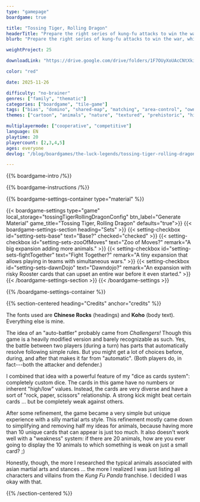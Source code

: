 ```yaml
---
type: "gamepage"
boardgame: true

title: "Tossing Tiger, Rolling Dragon"
headerTitle: "Prepare the right series of kung-fu attacks to win the war, while hoping your opponent didn't roll the exact counter moves."
blurb: "Prepare the right series of kung-fu attacks to win the war, while hoping your opponent didn't roll the exact counter moves."

weightProject: 25

downloadLink: "https://drive.google.com/drive/folders/1F7OUyXoUAcCNtXki5YA1wi9EjSWcTTaK"

color: "red"

date: 2025-11-26

difficulty: "no-brainer"
genres: ["family", "thematic"]
categories: ["boardgame", "tile-game"]
tags: ["bias", "domino", "shared-map", "matching", "area-control", "ownership", "textless", "turn-based", "high-score"]
themes: ["cartoon", "animals", "nature", "textured", "prehistoric", "history"]

multiplayermode: ["cooperative", "competitive"]
language: EN
playtime: 20
playercount: [2,3,4,5]
ages: everyone
devlog: "/blog/boardgames/the-luck-legends/tossing-tiger-rolling-dragon/"

---
```


{{% boardgame-intro /%}}

{{% boardgame-instructions /%}}

{{% boardgame-settings-container type="material" %}}

{{< boardgame-settings type="game" local_storage="tossingTigerRollingDragonConfig" btn_label="Generate Material" game_title="Tossing Tiger, Rolling Dragon" defaults="true">}}
  {{< boardgame-settings-section heading="Sets" >}}
    {{< setting-checkbox id="setting-sets-base" text="Base?" checked="checked" >}}
    {{< setting-checkbox id="setting-sets-zooOfMoves" text="Zoo of Moves?" remark="A big expansion adding more animals." >}}
    {{< setting-checkbox id="setting-sets-fightTogether" text="Fight Together?" remark="A tiny expansion that allows playing in teams with simultaneous wars." >}}
    {{< setting-checkbox id="setting-sets-dawnDojo" text="Dawndojo?" remark="An expansion with risky Rooster cards that can upset an entire war before it even started." >}}
  {{< /boardgame-settings-section >}}
{{< /boardgame-settings >}}

{{% /boardgame-settings-container %}}

{{% section-centered heading="Credits" anchor="credits" %}}

The fonts used are **Chinese Rocks** (headings) and **Koho** (body text). Everything else is mine.

The idea of an "auto-battler" probably came from _Challengers!_ Though this game is a heavily modified version and barely recognizable as such. Yes, the battle between two players (during a turn) has parts that automatically resolve following simple rules. But you might get a lot of choices before, during, and after that makes it far from "automatic". (Both players do, in fact---both the attacker and defender.)

I combined that idea with a powerful feature of my "dice as cards system": completely custom dice. The cards in this game have no numbers or inherent "high/low" values. Instead, the cards are very diverse and have a sort of "rock, paper, scissors" relationship. A strong kick might beat certain cards ... but be completely weak against others.

After some refinement, the game became a very simple but unique experience with a silly martial arts style. This refinement mostly came down to simplifying and removing half my ideas for animals, because having more than 10 unique cards that can appear is just too much. It also doesn't work well with a "weakness" system: if there are 20 animals, how are you ever going to display the 10 animals to which something is weak on just a small card? ;)

Honestly, though, the more I researched the typical animals associated with asian martial arts and stances ... the more I realized I was just listing all characters and villains from the _Kung Fu Panda_ franchise. I decided I was okay with that.

{{% /section-centered %}}